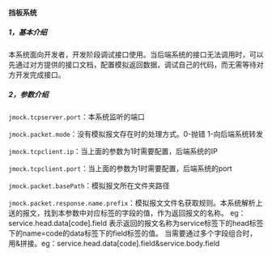 #### 挡板系统

##### 1，基本介绍

本系统面向开发者，开发阶段调试接口使用。当后端系统的接口无法调用时，可以先通过对方提供的接口文档，配置模拟返回数据，调试自己的代码，而无需等待对方开发完成接口。

##### 2，参数介绍

`jmock.tcpserver.port`：本系统监听的端口

`jmock.packet.mode`：没有模拟报文存在时的处理方式。0-抛错 1-向后端系统转发

`jmock.tcpclient.ip`：当上面的参数为1时需要配置，后端系统的IP

`jmock.tcpclient.port`：当上面的参数为1时需要配置，后端系统的port


`jmock.packet.basePath`：模拟报文所在文件夹路径

`jmock.packet.response.name.prefix`：模拟报文文件名获取规则。本系统解析上送的报文，找到本参数中对应标签的字段的值，作为返回报文的名称。
eg：service.head.data[code].field 表示返回的报文名称为service标签下的head标签下的name=code的data标签下的field标签的值。
当需要通过多个字段组合时，用&拼接。eg：service.head.data[code].field&service.body.field


